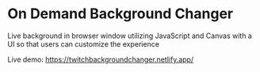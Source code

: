 # On Demand Background Changer
Live background in browser window utilizing JavaScript and Canvas with a UI so that users can customize the experience

Live demo:
https://twitchbackgroundchanger.netlify.app/

